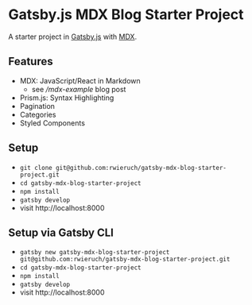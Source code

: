 # Gatsby.js MDX Blog Starter Project

A starter project in [Gatsby.js](https://www.gatsbyjs.org/) with [MDX](https://github.com/mdx-js/mdx).

## Features

* MDX: JavaScript/React in Markdown
  * see */mdx-example* blog post
* Prism.js: Syntax Highlighting
* Pagination
* Categories
* Styled Components

## Setup

* `git clone git@github.com:rwieruch/gatsby-mdx-blog-starter-project.git`
* `cd gatsby-mdx-blog-starter-project`
* `npm install`
* `gatsby develop`
* visit http://localhost:8000

## Setup via Gatsby CLI

* `gatsby new gatsby-mdx-blog-starter-project git@github.com:rwieruch/gatsby-mdx-blog-starter-project.git`
* `cd gatsby-mdx-blog-starter-project`
* `npm install`
* `gatsby develop`
* visit http://localhost:8000
